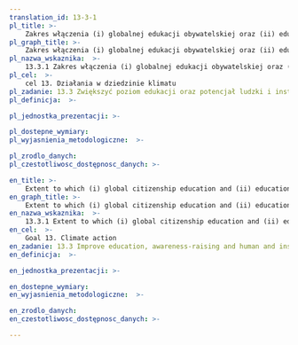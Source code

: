 ```yaml
---
translation_id: 13-3-1
pl_title: >-
    Zakres włączenia (i) globalnej edukacji obywatelskiej oraz (ii) edukacji na rzecz zrównoważonego rozwoju do (a) krajowych polityk edukacyjnych, (b) programów nauczania, (c) kształcenia nauczycieli oraz (d) oceny uczniów
pl_graph_title: >-
    Zakres włączenia (i) globalnej edukacji obywatelskiej oraz (ii) edukacji na rzecz zrównoważonego rozwoju do (a) krajowych polityk edukacyjnych, (b) programów nauczania, (c) kształcenia nauczycieli oraz (d) oceny uczniów
pl_nazwa_wskaznika:  >-
    13.3.1 Zakres włączenia (i) globalnej edukacji obywatelskiej oraz (ii) edukacji na rzecz zrównoważonego rozwoju do (a) krajowych polityk edukacyjnych, (b) programów nauczania, (c) kształcenia nauczycieli oraz (d) oceny uczniów
pl_cel:  >-
    cel 13. Działania w dziedzinie klimatu
pl_zadanie: 13.3 Zwiększyć poziom edukacji oraz potencjał ludzki i instytucjonalny, podnieść poziom świadomości na temat łagodzenia zmian klimatycznych, adaptacji i skutków zmian klimatycznych oraz systemów wczesnego ostrzegania przed zagrożeniami
pl_definicja:  >-

pl_jednostka_prezentacji: >-

pl_dostepne_wymiary:
pl_wyjasnienia_metodologiczne:  >-

pl_zrodlo_danych:
pl_czestotliwosc_dostępnosc_danych: >-

en_title: >-
    Extent to which (i) global citizenship education and (ii) education for sustainable development are mainstreamed in (a) national education policies; (b) curricula; (c) teacher education; and (d) student assessment
en_graph_title: >-
    Extent to which (i) global citizenship education and (ii) education for sustainable development are mainstreamed in (a) national education policies; (b) curricula; (c) teacher education; and (d) student assessment
en_nazwa_wskaznika:  >-
    13.3.1 Extent to which (i) global citizenship education and (ii) education for sustainable development are mainstreamed in (a) national education policies; (b) curricula; (c) teacher education; and (d) student assessment
en_cel:  >-
    Goal 13. Climate action
en_zadanie: 13.3 Improve education, awareness-raising and human and institutional capacity on climate change mitigation, adaptation, impact reduction and early warning
en_definicja:  >-

en_jednostka_prezentacji: >-

en_dostepne_wymiary:
en_wyjasnienia_metodologiczne:  >-

en_zrodlo_danych:
en_czestotliwosc_dostępnosc_danych: >-

---
```

